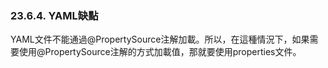 ### 23.6.4. YAML缺點

YAML文件不能通過@PropertySource注解加載。所以，在這種情況下，如果需要使用@PropertySource注解的方式加載值，那就要使用properties文件。
